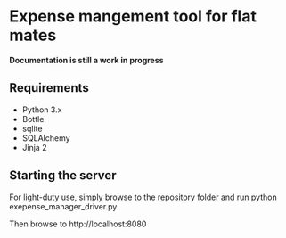 Expense mangement tool for flat mates
=====================================

**Documentation is still a work in progress**

Requirements
------------
 - Python 3.x
 - Bottle
 - sqlite
 - SQLAlchemy
 - Jinja 2

Starting the server
-------------------
For light-duty use, simply browse to the repository folder and run
 python exepense_manager_driver.py

Then browse to http://localhost:8080

